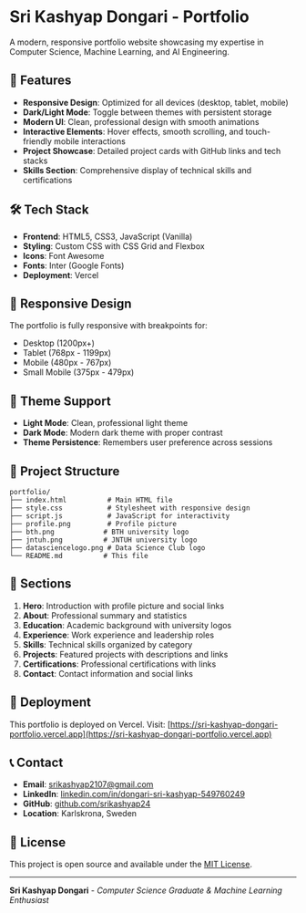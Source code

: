 # Sri Kashyap Dongari - Portfolio

A modern, responsive portfolio website showcasing my expertise in Computer Science, Machine Learning, and AI Engineering.

## 🚀 Features

- **Responsive Design**: Optimized for all devices (desktop, tablet, mobile)
- **Dark/Light Mode**: Toggle between themes with persistent storage
- **Modern UI**: Clean, professional design with smooth animations
- **Interactive Elements**: Hover effects, smooth scrolling, and touch-friendly mobile interactions
- **Project Showcase**: Detailed project cards with GitHub links and tech stacks
- **Skills Section**: Comprehensive display of technical skills and certifications

## 🛠️ Tech Stack

- **Frontend**: HTML5, CSS3, JavaScript (Vanilla)
- **Styling**: Custom CSS with CSS Grid and Flexbox
- **Icons**: Font Awesome
- **Fonts**: Inter (Google Fonts)
- **Deployment**: Vercel

## 📱 Responsive Design

The portfolio is fully responsive with breakpoints for:
- Desktop (1200px+)
- Tablet (768px - 1199px)
- Mobile (480px - 767px)
- Small Mobile (375px - 479px)

## 🎨 Theme Support

- **Light Mode**: Clean, professional light theme
- **Dark Mode**: Modern dark theme with proper contrast
- **Theme Persistence**: Remembers user preference across sessions

## 📂 Project Structure

```
portfolio/
├── index.html          # Main HTML file
├── style.css           # Stylesheet with responsive design
├── script.js           # JavaScript for interactivity
├── profile.png         # Profile picture
├── bth.png            # BTH university logo
├── jntuh.png          # JNTUH university logo
├── datasciencelogo.png # Data Science Club logo
└── README.md          # This file
```

## 🌟 Sections

1. **Hero**: Introduction with profile picture and social links
2. **About**: Professional summary and statistics
3. **Education**: Academic background with university logos
4. **Experience**: Work experience and leadership roles
5. **Skills**: Technical skills organized by category
6. **Projects**: Featured projects with descriptions and links
7. **Certifications**: Professional certifications with links
8. **Contact**: Contact information and social links

## 🚀 Deployment

This portfolio is deployed on Vercel. Visit: [https://sri-kashyap-dongari-portfolio.vercel.app](https://sri-kashyap-dongari-portfolio.vercel.app)

## 📞 Contact

- **Email**: srikashyap2107@gmail.com
- **LinkedIn**: [linkedin.com/in/dongari-sri-kashyap-549760249](https://www.linkedin.com/in/dongari-sri-kashyap-549760249/)
- **GitHub**: [github.com/srikashyap24](https://github.com/srikashyap24)
- **Location**: Karlskrona, Sweden

## 📄 License

This project is open source and available under the [MIT License](LICENSE).

---

**Sri Kashyap Dongari** - *Computer Science Graduate & Machine Learning Enthusiast*